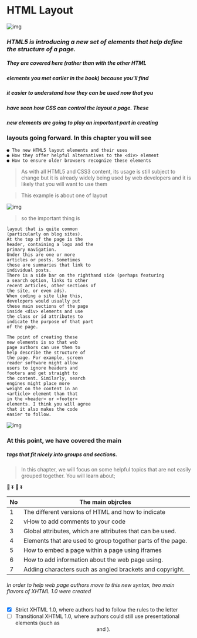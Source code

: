 # HTML Layout
![img](https://cdn.lynda.com/course/170427/170427-637363828865101045-16x9.jpg )

### ***HTML5 is introducing a new set of elements that help define the structure of a page.***

##### They are covered here (rather than with the other HTML
##### elements you met earlier in the book) because you'll find
##### it easier to understand how they can be used now that you
##### have seen how CSS can control the layout a page. These
##### new elements are going to play an important part in creating 



### layouts going forward. In this chapter you will see
~~~~~~
● The new HTML5 layout elements and their uses
● How they offer helpful alternatives to the <div> element
● How to ensure older browsers recognize these elements
~~~~~~~~

>As with all HTML5 and CSS3 content, its usage is still
> subject to change but it is already widely being used by web
>developers and it is likely that you will want to use them


>This example is about one of layout


![img](https://www.researchgate.net/profile/Juha-Tuominen/publication/224753609/figure/fig1/AS:302807312814106@1449206298006/Example-HTML-layout.png)

>so the important thing is

~~~~On the right you can see a
layout that is quite common
(particularly on blog sites).
At the top of the page is the
header, containing a logo and the
primary navigation.
Under this are one or more
articles or posts. Sometimes
these are summaries that link to
individual posts.
There is a side bar on the righthand side (perhaps featuring
a search option, links to other
recent articles, other sections of
the site, or even ads).
When coding a site like this,
developers would usually put
these main sections of the page
inside <div> elements and use
the class or id attributes to
indicate the purpose of that part
of the page.

The point of creating these
new elements is so that web
page authors can use them to
help describe the structure of
the page. For example, screen
reader software might allow
users to ignore headers and
footers and get straight to
the content. Similarly, search
engines might place more
weight on the content in an
<article> element than that
in the <header> or <footer>
elements. I think you will agree
that it also makes the code
easier to follow.
~~~~~



![img](https://upload.wikimedia.org/wikipedia/commons/thumb/6/61/HTML5_logo_and_wordmark.svg/1200px-HTML5_logo_and_wordmark.svg.png)



### At this point, we have covered the main
##### tags that fit nicely into groups and sections.
>In this chapter, we will focus on some helpful topics that are not easily grouped together. You will learn about;


🔽
⏬
🔽
⏬



No|The main objrctes
--|--------
1| The different versions of HTML and how to indicate
2 |vHow to add comments to your code
3 |Global attributes, which are attributes that can be used.
4 |  Elements that are used to group together parts of the page.
5 | How to embed a page within a page using iframes
6| How to add information about the web page using.
7 | Adding characters such as angled brackets and copyright.



###### In order to help web page authors move to this new syntax, two main flavors of XHTML 1.0 were created

- [x] Strict XHTML 1.0, where authors had to follow the rules to the letter
- [ ] Transitional XHTML 1.0, where authors could still use presentational elements (such as <center> and <font>).
